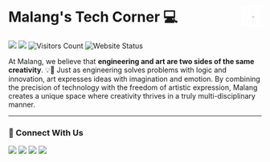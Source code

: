 # Malang's Tech Corner 💻 <img src="https://raw.githubusercontent.com/MalangBvp/media/refs/heads/main/images/favicon.webp" height=40px align=right>

<img src="https://img.shields.io/badge/Malang-Arts%20&%20Photography-teal?style=flat" />  <img src="https://img.shields.io/badge/Creativity-Unlimited-gold?style=flat" /> <img src="https://api.visitorbadge.io/api/visitors?path=multiverseweb2%2malang%20&countColor=%23263759&style=flat" alt="Visitors Count"> <img alt="Website Status" src="https://img.shields.io/website?url=https%3A%2F%2Fmalangbvp.vercel.app/%2F&up_message=ok&up_color=%2324ad29&down_message=not%20ok&down_color=red&style=flat">

At Malang, we believe that **engineering and art are two sides of the same creativity**. 💡🎨 Just as engineering solves problems with logic and innovation, art expresses ideas with imagination and emotion. By combining the precision of technology with the freedom of artistic expression, Malang creates a unique space where creativity thrives in a truly multi-disciplinary manner.


---

### 🤝 Connect With Us
<a href="https://github.com/MalangBvp"><img src="https://img.shields.io/badge/GitHub-MalangBvp-black?style=flate&logo=github" /></a> <a href="www.instagram.com/malangbvp"><img src="https://img.shields.io/badge/Instagram-@malangbvp-E4505F?style=flat&logo=instagram" /></a> <a href="www.linkedin.com/company/malangbvp"><img src="https://img.shields.io/badge/Linkedin-malangbvp-blue?style=flat&logo=instagram" /></a> <a href="mailto:malangbvp@gmail.com"><img src="https://img.shields.io/badge/Email-malangbvp%40gmail.com-white?style=flat&logo=gmail" /></a>
